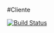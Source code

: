 #Cliente

[![Build Status](https://travis-ci.com/cordeiro21/cadastro_3.svg?branch=master)](https://travis-ci.com/cordeiro21/cadastro_3)